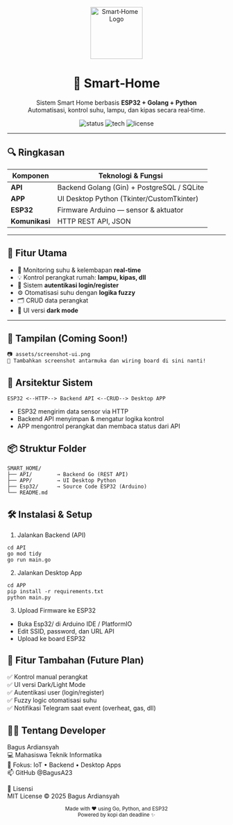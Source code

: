 <p align="center">
  <img src="https://github.com/BagusA23/Smart-home/raw/main/assets/logo.png" alt="Smart‑Home Logo" width="120" />
</p>

<h1 align="center">🏡 Smart‑Home</h1>

<p align="center">
  Sistem Smart Home berbasis <strong>ESP32 + Golang + Python</strong><br>
  Automatisasi, kontrol suhu, lampu, dan kipas secara real‑time.
</p>

<p align="center">
  <img src="https://img.shields.io/badge/status-development-yellow" alt="status">
  <img src="https://img.shields.io/badge/made%20with-Go%20%7C%20Python%20%7C%20ESP32-blue" alt="tech">
  <img src="https://img.shields.io/github/license/BagusA23/Smart-home" alt="license">
</p>

---

## 🔍 Ringkasan

| Komponen     | Teknologi & Fungsi                          |
|--------------|----------------------------------------------|
| **API**      | Backend Golang (Gin) + PostgreSQL / SQLite   |
| **APP**      | UI Desktop Python (Tkinter/CustomTkinter)    |
| **ESP32**    | Firmware Arduino — sensor & aktuator         |
| **Komunikasi** | HTTP REST API, JSON                         |

---

## 🚀 Fitur Utama

- 📡 Monitoring suhu & kelembapan **real-time**
- 💡 Kontrol perangkat rumah: **lampu, kipas, dll**
- 🔐 Sistem **autentikasi login/register**
- ⚙️ Otomatisasi suhu dengan **logika fuzzy** 
- 🗂️ CRUD data perangkat
- 🌙 UI versi **dark mode**

---

## 📸 Tampilan (Coming Soon!)

```markdown
📷 assets/screenshot-ui.png
🧠 Tambahkan screenshot antarmuka dan wiring board di sini nanti!
```

## 🧩 Arsitektur Sistem  
```
ESP32 <--HTTP--> Backend API <--CRUD--> Desktop APP
```
 - ESP32 mengirim data sensor via HTTP  
 - Backend API menyimpan & mengatur logika kontrol  
 - APP mengontrol perangkat dan membaca status dari API

## 📦 Struktur Folder
```
SMART_HOME/
├── API/        → Backend Go (REST API)
├── APP/        → UI Desktop Python
├── Esp32/      → Source Code ESP32 (Arduino)
└── README.md
```


## 🛠️ Instalasi & Setup  
1. Jalankan Backend (API)
```
cd API  
go mod tidy  
go run main.go  
```
2. Jalankan Desktop App  
```
cd APP  
pip install -r requirements.txt  
python main.py  
```
3. Upload Firmware ke ESP32  
- Buka Esp32/ di Arduino IDE / PlatformIO  
- Edit SSID, password, dan URL API  
- Upload ke board ESP32  

## 🧠 Fitur Tambahan (Future Plan)  
✅ Kontrol manual perangkat  
✅ UI versi Dark/Light Mode  
✅ Autentikasi user (login/register)  
✅ Fuzzy logic otomatisasi suhu  
✅ Notifikasi Telegram saat event (overheat, gas, dll)  

## 👨‍💻 Tentang Developer  
Bagus Ardiansyah  
💻 Mahasiswa Teknik Informatika  
📍 Fokus: IoT • Backend • Desktop Apps  
📫 GitHub @BagusA23  

📄 Lisensi  
MIT License © 2025 Bagus Ardiansyah  

<p align="center"> <sub>Made with ❤️ using Go, Python, and ESP32</sub><br> <sub>Powered by kopi dan deadline ✨</sub> </p> 
